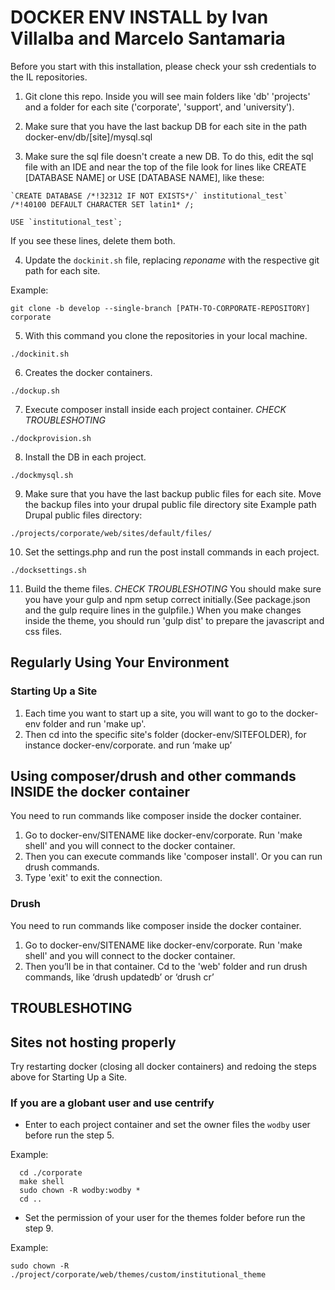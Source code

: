 
# DOCKER ENV INSTALL by Ivan Villalba and Marcelo Santamaria

Before you start with this installation, please check your ssh credentials to the IL repositories.

1. Git clone this repo. Inside you will see main folders like 'db' 'projects' and a folder for each site ('corporate', 'support', and 'university').

2. Make sure that you have the last backup DB for each site in the path docker-env/db/[site]/mysql.sql

3. Make sure the sql file doesn't create a new DB. To do this, edit the sql file with an IDE and near the top of the file look for lines like CREATE [DATABASE NAME] or USE [DATABASE NAME], like these:

```
`CREATE DATABASE /*!32312 IF NOT EXISTS*/` institutional_test` /*!40100 DEFAULT CHARACTER SET latin1* /;

USE `institutional_test`;
```
If you see these lines, delete them both.

4. Update the `dockinit.sh` file, replacing _reponame_ with the respective git path for each site.

Example:
```
git clone -b develop --single-branch [PATH-TO-CORPORATE-REPOSITORY] corporate
```

5. With this command you clone the repositories in your local machine. 
```
./dockinit.sh
``` 

6. Creates the docker containers.
```
./dockup.sh
```

7. Execute composer install inside each project container. *CHECK TROUBLESHOTING*
```
./dockprovision.sh
```

8. Install the DB in each project.
```
./dockmysql.sh
```

9. Make sure that you have the last backup public files for each site. Move the backup files into your drupal public file directory site
Example path Drupal public files directory:
```
./projects/corporate/web/sites/default/files/
```

10. Set the settings.php and run the post install commands in each project.
```
./docksettings.sh
```

11. Build the theme files. *CHECK TROUBLESHOTING*
You should make sure you have your gulp and npm setup correct initially.(See package.json and the gulp require lines in the gulpfile.)
When you make changes inside the theme, you should run 'gulp dist' to prepare the javascript and css files.

## Regularly Using Your Environment

### Starting Up a Site
1. Each time you want to start up a site, you will want to go to the docker-env folder and run 'make up'.
2. Then cd into the specific site's folder (docker-env/SITEFOLDER), for instance docker-env/corporate.  and run ‘make up’

## Using composer/drush and other commands INSIDE the docker container
You need to run commands like composer inside the docker container.
1. Go to docker-env/SITENAME like docker-env/corporate. Run 'make shell' and you will connect to the docker container.
2. Then you can execute commands like 'composer install'. Or you can run drush commands.
3. Type 'exit' to exit the connection.

### Drush
You need to run commands like composer inside the docker container.
1. Go to docker-env/SITENAME like docker-env/corporate. Run 'make shell' and you will connect to the docker container.
2. Then you’ll be in that container. Cd to the 'web' folder and run drush commands, like ‘drush updatedb’ or ‘drush cr’


## TROUBLESHOTING

## Sites not hosting properly
Try restarting docker (closing all docker containers) and redoing the steps above for Starting Up a Site. 

### If you are a globant user and use centrify

- Enter to each project container and set the owner files the `wodby` user before run the step 5.

Example: 
```
  cd ./corporate
  make shell
  sudo chown -R wodby:wodby *
  cd ..
```

- Set the permission of your user for the themes folder before run the step 9.

Example:
```
sudo chown -R ./project/corporate/web/themes/custom/institutional_theme
```
